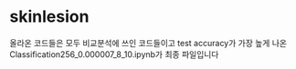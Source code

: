 # skinlesion
올라온 코드들은 모두 비교분석에 쓰인 코드들이고
test accuracy가 가장 높게 나온 Classification256_0.000007_8_10.ipynb가 최종 파일입니다
